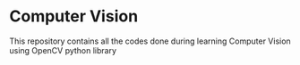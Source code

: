 # Computer Vision

This repository contains all the codes done during learning Computer Vision using OpenCV python library
  
